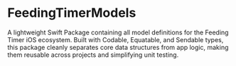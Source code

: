 # FeedingTimerModels
A lightweight Swift Package containing all model definitions for the Feeding Timer iOS ecosystem. Built with Codable, Equatable, and Sendable types, this package cleanly separates core data structures from app logic, making them reusable across projects and simplifying unit testing.
